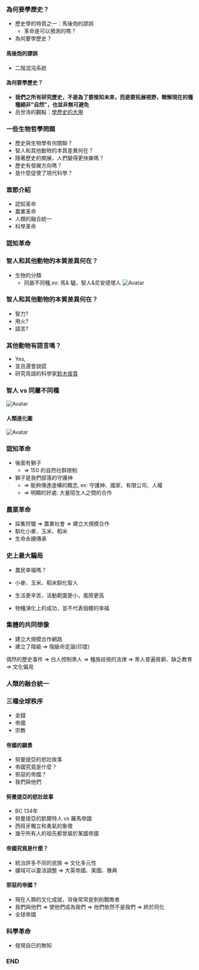 ### 為何要學歷史？
- 歷史學的特質之一：馬後炮的謬誤
    - 革命是可以預測的嗎？
- 為何要學歷史？


#### 馬後炮的謬誤
- 二階混沌系統


#### 為何要學歷史？
- **我們之所有研究歷史，不是為了要推知未來，而是要拓展視野，瞭解現在的種種絕非"自然"，也並非無可避免**
- 呂世浩的觀點：[學歷史的大用](https://youtu.be/Ap0w3PgSK7g)<!-- .element: target="_blank" -->



### 一些生物哲學問題

- 歷史與生物學有何關聯？<!-- .element: class="fragment" data-fragment-index="1" -->
- 智人和其他動物的本質差異何在？<!-- .element: class="fragment" data-fragment-index="2" -->
- 隨著歷史的開展，人們變得更快樂嗎？<!-- .element: class="fragment" data-fragment-index="3" -->
- 歷史有發展方向嗎？<!-- .element: class="fragment" data-fragment-index="4" -->
- 是什麼促使了現代科學？<!-- .element: class="fragment" data-fragment-index="5" -->



### 章節介紹 
- 認知革命
- 農業革命
- 人類的融合統一
- 科學革命
<!-- .slide: style="text-align: center"  -->



### 認知革命


### 智人和其他動物的本質差異何在？<!-- .element: style="text-align: top"  -->
- 生物的分類
    - 同屬不同種,ex: 馬& 驢，智人&尼安德塔人
![Avatar](mdoc-docs/resources/homo-chart.jpeg)
<!-- .element: style="width:50%;"  --> 


### 智人和其他動物的本質差異何在？<!-- .element: style="text-align: top"  -->
- 智力?
- 用火?
- 語言?


### 其他動物有語言嗎？
- Yes, <!-- .element: class="fragment" data-fragment-index="1" --> 
- 並且還會說謊 <!-- .element: class="fragment" data-fragment-index="2" -->
- 研究鳥語的科學家<!-- .element: class="fragment" data-fragment-index="3" -->[鈴木俊貴](https://sites.google.com/site/toshinsuzuki/profile)
<!-- .element: class="fragment" data-fragment-index="3" -->


### 智人 vs 同屬不同種
![Avatar](mdoc-docs/resources/homo-chart.jpeg)
<!-- .element: style="text-align:center;"  --> 


#### 人類進化圖
![Avatar](mdoc-docs/resources/evolution.jpeg)
<!-- .element: style="width:100%;"  --> 


### 認知革命
- 後面有獅子
    - => 150 的自然社群限制<!-- .element: class="fragment" data-fragment-index="1" --> 
- 獅子是我們部落的守護神
    - => 能夠傳達虛構的概念, ex: 守護神、國家、有限公司、人權<!-- .element: class="fragment" data-fragment-index="1" --> 
    - => 明顯的好處: 大量陌生人之間的合作<!-- .element: class="fragment" data-fragment-index="2" --> 



### 農業革命
- 採集狩獵 => 農業社會 => 建立大規模合作
- 馴化小麥、玉米、稻米
- 生命永續傳承


### 史上最大騙局
- 農民幸福嗎？
- 小麥、玉米、稻米馴化智人
- 生活更辛苦，活動範圍更小，風險更高

- 物種演化上的成功，並不代表個體的幸福<!-- .element: class="fragment" data-fragment-index="1" --> 


### 集體的共同想像
- 建立大規模合作網路
- 建立了階級 => 階級命定論(印度)

偶然的歷史事件 => 白人控制黑人 => 種族歧視的法律 => 黑人普遍貧窮、缺乏教育 => 文化偏見



### 人類的融合統一


### 三種全球秩序
- 金錢
- 帝國
- 宗教


####  帝國的願景
- 努曼提亞的悲壯故事
- 帝國究竟是什麼？
- 邪惡的帝國？
- 我們與他們


#### 努曼提亞的悲壯故事
- BC 134年
- 努曼提亞的凱爾特人 vs 羅馬帝國
- 西班牙獨立和勇氣的象徵
- 幾乎所有人的祖先都曾屬於某國帝國


#### 帝國究竟是什麼？
- 統治許多不同的民族 => 文化多元性
- 疆域可以靈活調整 => 大英帝國、美國、雅典


#### 邪惡的帝國？
- 現在人類的文化成就，背後常常是剝削戰敗者
- 我們與他們 => 使他們成為我們 => 他們依然不是我們 => 終於同化
- 全球帝國



### 科學革命
- 發現自已的無知


### END
